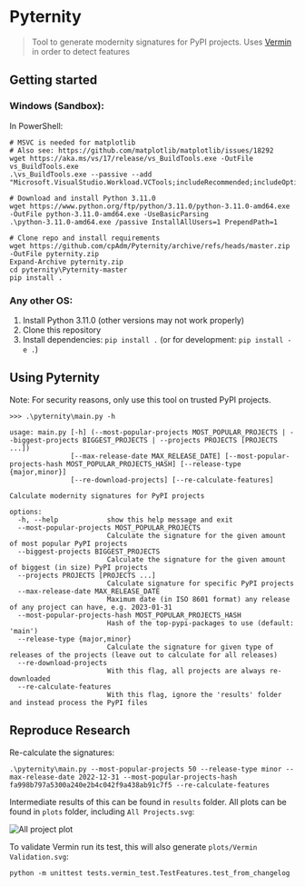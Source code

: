 # Pyternity

> Tool to generate modernity signatures for PyPI projects.
> Uses [Vermin](https://github.com/netromdk/vermin) in order to detect features

## Getting started

### Windows (Sandbox):

In PowerShell:

```shell
# MSVC is needed for matplotlib
# Also see: https://github.com/matplotlib/matplotlib/issues/18292
wget https://aka.ms/vs/17/release/vs_BuildTools.exe -OutFile vs_BuildTools.exe
.\vs_BuildTools.exe --passive --add "Microsoft.VisualStudio.Workload.VCTools;includeRecommended;includeOptional"
```

```shell
# Download and install Python 3.11.0
wget https://www.python.org/ftp/python/3.11.0/python-3.11.0-amd64.exe -OutFile python-3.11.0-amd64.exe -UseBasicParsing
.\python-3.11.0-amd64.exe /passive InstallAllUsers=1 PrependPath=1
```

```shell
# Clone repo and install requirements
wget https://github.com/cpAdm/Pyternity/archive/refs/heads/master.zip -OutFile pyternity.zip
Expand-Archive pyternity.zip
cd pyternity\Pyternity-master
pip install .
```

### Any other OS:

1. Install Python 3.11.0 (other versions may not work properly)
2. Clone this repository
3. Install dependencies: `pip install .` (or for development: `pip install -e .`)

## Using Pyternity

Note: For security reasons, only use this tool on trusted PyPI projects.

```console
>>> .\pyternity\main.py -h

usage: main.py [-h] (--most-popular-projects MOST_POPULAR_PROJECTS | --biggest-projects BIGGEST_PROJECTS | --projects PROJECTS [PROJECTS ...])
               [--max-release-date MAX_RELEASE_DATE] [--most-popular-projects-hash MOST_POPULAR_PROJECTS_HASH] [--release-type {major,minor}]
               [--re-download-projects] [--re-calculate-features]

Calculate modernity signatures for PyPI projects

options:
  -h, --help            show this help message and exit
  --most-popular-projects MOST_POPULAR_PROJECTS
                        Calculate the signature for the given amount of most popular PyPI projects
  --biggest-projects BIGGEST_PROJECTS
                        Calculate the signature for the given amount of biggest (in size) PyPI projects
  --projects PROJECTS [PROJECTS ...]
                        Calculate signature for specific PyPI projects
  --max-release-date MAX_RELEASE_DATE
                        Maximum date (in ISO 8601 format) any release of any project can have, e.g. 2023-01-31
  --most-popular-projects-hash MOST_POPULAR_PROJECTS_HASH
                        Hash of the top-pypi-packages to use (default: 'main')
  --release-type {major,minor}
                        Calculate the signature for given type of releases of the projects (leave out to calculate for all releases)
  --re-download-projects
                        With this flag, all projects are always re-downloaded
  --re-calculate-features
                        With this flag, ignore the 'results' folder and instead process the PyPI files

```

## Reproduce Research

Re-calculate the signatures:

```shell
.\pyternity\main.py --most-popular-projects 50 --release-type minor --max-release-date 2022-12-31 --most-popular-projects-hash fa998b797a5300a240e2b4c042f9a438ab91c7f5 --re-calculate-features
```

Intermediate results of this can be found in `results` folder. All plots can be found in `plots` folder,
including `All Projects.svg`:

<img src="https://github.com/cpAdm/Pyternity/blob/master/plots/All%20Projects.svg" alt="All project plot">

To validate Vermin run its test, this will also generate `plots/Vermin Validation.svg`:

`python -m unittest tests.vermin_test.TestFeatures.test_from_changelog`

